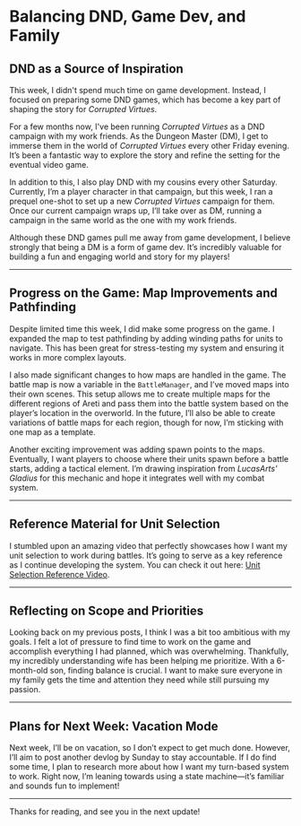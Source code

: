 # Balancing DND, Game Dev, and Family

## DND as a Source of Inspiration

This week, I didn't spend much time on game development. Instead, I focused on preparing some DND games, which has become a key part of shaping the story for *Corrupted Virtues*. 

For a few months now, I've been running *Corrupted Virtues* as a DND campaign with my work friends. As the Dungeon Master (DM), I get to immerse them in the world of *Corrupted Virtues* every other Friday evening. It’s been a fantastic way to explore the story and refine the setting for the eventual video game.

In addition to this, I also play DND with my cousins every other Saturday. Currently, I’m a player character in that campaign, but this week, I ran a prequel one-shot to set up a new *Corrupted Virtues* campaign for them. Once our current campaign wraps up, I’ll take over as DM, running a campaign in the same world as the one with my work friends.

Although these DND games pull me away from game development, I believe strongly that being a DM is a form of game dev. It’s incredibly valuable for building a fun and engaging world and story for my players!

---

## Progress on the Game: Map Improvements and Pathfinding

Despite limited time this week, I did make some progress on the game. I expanded the map to test pathfinding by adding winding paths for units to navigate. This has been great for stress-testing my system and ensuring it works in more complex layouts.

I also made significant changes to how maps are handled in the game. The battle map is now a variable in the `BattleManager`, and I’ve moved maps into their own scenes. This setup allows me to create multiple maps for the different regions of Areti and pass them into the battle system based on the player’s location in the overworld. In the future, I’ll also be able to create variations of battle maps for each region, though for now, I’m sticking with one map as a template.

Another exciting improvement was adding spawn points to the maps. Eventually, I want players to choose where their units spawn before a battle starts, adding a tactical element. I’m drawing inspiration from *LucasArts' Gladius* for this mechanic and hope it integrates well with my combat system.

---

## Reference Material for Unit Selection

I stumbled upon an amazing video that perfectly showcases how I want my unit selection to work during battles. It’s going to serve as a key reference as I continue developing the system. You can check it out here: [Unit Selection Reference Video](https://www.youtube.com/watch?v=h483cOwz_mw&t=6s).

---

## Reflecting on Scope and Priorities

Looking back on my previous posts, I think I was a bit too ambitious with my goals. I felt a lot of pressure to find time to work on the game and accomplish everything I had planned, which was overwhelming. Thankfully, my incredibly understanding wife has been helping me prioritize. With a 6-month-old son, finding balance is crucial. I want to make sure everyone in my family gets the time and attention they need while still pursuing my passion.

---

## Plans for Next Week: Vacation Mode

Next week, I’ll be on vacation, so I don’t expect to get much done. However, I’ll aim to post another devlog by Sunday to stay accountable. If I do find some time, I plan to research more about how I want my turn-based system to work. Right now, I’m leaning towards using a state machine—it’s familiar and sounds fun to implement!

---

Thanks for reading, and see you in the next update!
